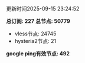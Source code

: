 更新时间2025-09-15 23:24:52

**总订阅: 227**
**总节点: 50779**
- vless节点: 24745
- hysteria2节点: 21

**google ping有效节点: 492**
